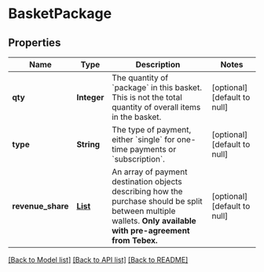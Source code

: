 # BasketPackage
## Properties

| Name | Type | Description | Notes |
|------------ | ------------- | ------------- | -------------|
| **qty** | **Integer** | The quantity of &#x60;package&#x60; in this basket. This is not the total quantity of overall items in the basket. | [optional] [default to null] |
| **type** | **String** | The type of payment, either &#x60;single&#x60; for one-time payments or &#x60;subscription&#x60;. | [optional] [default to null] |
| **revenue\_share** | [**List**](RevenueShare.md) | An array of payment destination objects describing how the purchase should be split between multiple wallets. **Only available with pre-agreement from Tebex.** | [optional] [default to null] |

[[Back to Model list]](../README.md#documentation-for-models) [[Back to API list]](../README.md#documentation-for-api-endpoints) [[Back to README]](../README.md)

